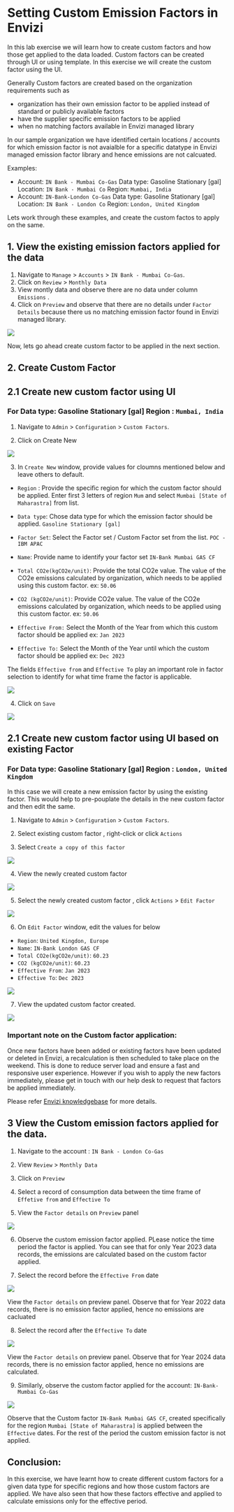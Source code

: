 
# Setting Custom Emission Factors in Envizi

In this lab exercise we will learn how to create custom factors and how those get applied to the data loaded. 
Custom factors can be created through UI or using template. In this exercise we will create the custom factor using the UI. 

Generally Custom factors are created based on the organization requirements such  as 
- organization has their own emission factor to be applied instead of standard or publicly available factors
- have the supplier specific emission factors to be applied 
- when no matching factors available in Envizi managed library 


In our sample organization we have identified certain locations / accounts for which emission factor is not avaialble for a specific datatype in Envizi managed emission factor library and hence emissions are not calcuated.

Examples:
- Account: `IN Bank - Mumbai Co-Gas` Data type: Gasoline Stationary [gal] Location: `IN Bank - Mumbai Co` Region: `Mumbai, India`
- Account: `IN-Bank-London Co-Gas`  Data type: Gasoline Stationary [gal]  Location: `IN Bank - London Co` Region: `London, United Kingdom`

Lets work through these examples, and create the custom factos to apply on the same.

## 1. View the existing emission factors applied for the data

1. Navigate to `Manage` > `Accounts` > `IN Bank - Mumbai Co-Gas`.
2. Click on `Review` > `Monthly Data`
3. View montly data and observe there are no data under column `Emissions` .
4. Click on `Preview` and observe that there are no details under `Factor Details` because there us no matching emission factor found in Envizi managed library. 

<img src="images/IN-Bank-MumbaiCo-gas-MonthlyData.png">

Now, lets go ahead create custom factor to be applied in the next section.

## 2. Create Custom Factor

## 2.1 Create new custom factor using UI 

### For Data type: Gasoline Stationary [gal]  Region : `Mumbai, India`

1. Navigate to `Admin` > `Configuration` > `Custom Factors`.
   
2. Click on Create New

<img src="images/Envizi-Create-CustomFactor.png">

3. In `Create New` window, provide values for cloumns mentioned below and leave others to default.
  
- `Region` : Provide the specific region for which the custom factor should be applied. Enter first 3 letters of region `Mum` and select `Mumbai [State of Maharastra]` from list. 
    
- `Data type`:  Chose data type for which the emission factor should be applied. `Gasoline Stationary [gal]`  
    
- `Factor Set`:  Select the  Factor set / Custom Factor set from the list.  `POC - IBM APAC` 
  
- `Name`: Provide name to identify your factor set `IN-Bank Mumbai GAS CF`
 
- `Total CO2e(kgCO2e/unit)`: Provide the total CO2e value. The value of the CO2e emissions calculated by organization, which needs to be applied using this custom factor. ex: `50.06`
- `CO2 (kgCO2e/unit)`: Provide CO2e value. The value of the CO2e emissions calculated by organization, which needs to be applied using this custom factor.  ex: `50.06`
- `Effective From:` Select the Month of the Year from which this custom factor should be applied ex: `Jan 2023`
- `Effective To:` Select the Month of the Year until which the custom factor should be applied ex: `Dec 2023`

The fields `Effective from` and `Effective To` play an important role in factor selection to identify for what time frame the factor is applicable. 

<img src="images/IN-Bank-MumbaiCo-gas-CF-Create-1.png">

4. Click on `Save`

<img src="images/IN-Bank-MumbaiCo-gas-CF-Create-3.png">


## 2.1 Create new custom factor using UI based on existing Factor

### For Data type: Gasoline Stationary [gal]  Region : `London, United Kingdom`

In this case we will create a new emission factor by using the existing factor. This would help to pre-pouplate the details in the new custom factor and then edit the same.

1. Navigate to `Admin` > `Configuration` > `Custom Factors`.
2. Select existing custom factor , right-click or click `Actions`

3. Select `Create a copy of this factor`

<img src="images/Envizi-Create-CF_basedOnExisiting.png">

4. View the newly created custom factor

<img src="images/Envizi-Create-CF_basedOnExisiting-2.png">

5. Select the newly created custom factor , click `Actions` > `Edit Factor`

<img src="images/Envizi-Create-CF2-edit.png">

6. On `Edit Factor` window, edit the values for below

- `Region`: `United Kingdon, Europe`
- `Name`: `IN-Bank London GAS CF`
- `Total CO2e(kgCO2e/unit)`:  `60.23`
- `CO2 (kgCO2e/unit)`:  `60.23`
- `Effective From`: `Jan 2023`
- `Effective To`:  `Dec 2023`

<img src="images/Envizi-Create-CF2-edit-2.png">


7. View the updated custom factor created. 

<img src="images/Envizi-Create-CF2-edit-3.png">


### Important note on the Custom factor application: 

Once new factors have been added or existing factors have been updated or deleted in Envizi, a recalculation is then scheduled to take place on the weekend.  This is done to reduce server load and ensure a fast and responsive user experience.  However if you wish to apply the new factors immediately, please get in touch with our help desk to request that factors be applied immediately.

Please refer [Envizi knowledgebase](https://knowledgebase.envizi.com/home/custom-factor-management#CustomFactorManagement-Recalculationusingnewfactors) for more details. 


## 3 View the Custom emission factors applied for the data.

1. Navigate to the account : `IN Bank - London Co-Gas` 
2. View `Review` > `Monthly Data` 
3. Click on `Preview` 
4. Select a record of consumption data between the time frame of `Effetive from`  and `Effective To` 

5. View the `Factor details` on `Preview` panel

<img src="images/IN-Bank-LondonCo-gas-MonthlyData-CF-Applied.png">

6. Observe the custom emission factor applied. 
PLease notice the time period the factor is applied. You can see that for only Year 2023 data records, the emissions are calculated based on the custom factor applied. 

7. Select the record before the `Effective From` date

<img src="images/IN-Bank-LondonCo-gas-MonthlyData-NO-CF-2.png">

View the `Factor details` on preview panel. Observe that for Year 2022 data records, there is no emission factor applied, hence no emissions are cacluated

8. Select the record after the `Effective To` date

<img src="images/IN-Bank-LondonCo-gas-MonthlyData-NO-CF-1.png">

View the `Factor details` on preview panel. Observe that for Year 2024 data records, there is no emission factor applied, hence no emissions are calculated.


9. Similarly, observe the custom factor applied for the account: `IN-Bank-Mumbai Co-Gas` 

<img src="images/IN-Bank-MumbaiCo-gas-MonthlyData-CF-Applied.png">    

Observe that the Custom factor `IN-Bank Mumbai GAS CF`, created specifically for the region `Mumbai [State of Maharastra]` is applied between the `Effective` dates. For the rest of the period the custom emission factor is not applied. 



## Conclusion:

In this exercise, we have learnt how to create different custom factors for a given data type for specific regions and how those custom factors are applied. We have also seen that how these factors effective and applied to calculate emissions only for the effective period.
   
   